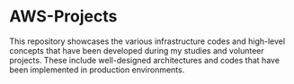# AWS-Projects
This repository showcases the various infrastructure codes and high-level concepts that have been developed during my studies and volunteer projects. These include well-designed architectures and codes that have been implemented in production environments. 
